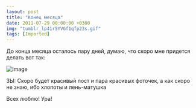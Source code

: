 ```yaml
---
layout: post
title: "Конец месяца"
date: 2011-07-29 00:00:00 +0300
img: "tumblr_lp41r5YVGf1qfp23s.gif"
tags: [Imported]
---
```


До конца месяца осталось пару дней, думаю, что скоро мне придется делать вот так:

![image](/blog/assets/img/tumblr_lp41r5YVGf1qfp23s.gif)

ЗЫ: Скоро будет красивый пост и пара красивых фоточек, а как скоро не знаю, ибо хлопоты и лень-матушка

Всех люблю! Ура!